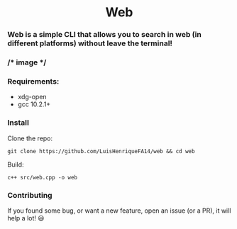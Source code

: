 <h1 align="center">Web</h1>

### Web is a simple CLI that allows you to search in web (in different platforms) without leave the terminal!

### /* image */

### Requirements:

- xdg-open
- gcc 10.2.1+

### Install

Clone the repo:

```
git clone https://github.com/LuisHenriqueFA14/web && cd web
```

Build:

```
c++ src/web.cpp -o web
```

### Contributing

If you found some bug, or want a new feature, open an issue (or a PR), it will help a lot! :smiley:
